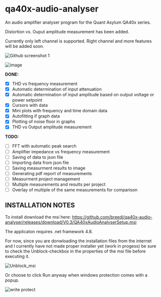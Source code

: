 # qa40x-audio-analyser
An audio amplifier analyser program for the Quant Asylum QA40x series.

Distortion vs. Ouput amplitude measurement has been added.

Currently only left channel is supported. Right channel and more features will be added soon.

![Github screenshot 1](https://github.com/user-attachments/assets/d5b7a46a-cb92-4634-a7d5-8b6794b2b76d)

![image](https://github.com/user-attachments/assets/0e787dd2-3658-45df-ae43-7ca2205278d2)


**DONE:**
- [x] THD vs frequency measurement
- [x] Automatic determination of input attenuation
- [x] Automatic determination of input amplitude based on output voltage or power setpoint
- [x] Cursors with data
- [x] Mini plots with frequency and time domain data
- [x] Autofitting if graph data
- [x] Plotting of noise floor in graphs
- [x] THD vs Output amplitude measurement 
      
**TODO:**
- [ ] FFT with automatic peak search
- [ ] Amplifier impedance vs frequency measurement
- [ ] Saving of data to json file
- [ ] Importing data from json file
- [ ] Saving measurment results to image
- [ ] Generating pdf report of measurements
- [ ] Measurment project management
- [ ] Multiple measurements and results per project
- [ ] Overlay of multiple of the same measurements for comparison

## INSTALLATION NOTES

To install download the msi here: https://github.com/breedj/qa40x-audio-analyser/releases/download/V0.3/QA40xAudioAnalyserSetup.msi

The applicaton requires .net framework 4.8.

For now, since you are donwloading the installation files from the internet and I currently have not made proper installer yet (work in progess) be sure to check the Unblock-checkbox in the properties of the msi file before executing it. 

![Unblock_msi](https://github.com/user-attachments/assets/9825e1f3-8c23-44cc-b725-6bf0f1306de0)

Or choose to click Run anyway when windows protection comes with a popup.

![write protect](https://github.com/user-attachments/assets/dda420f8-3451-425f-881c-569851c17736)
